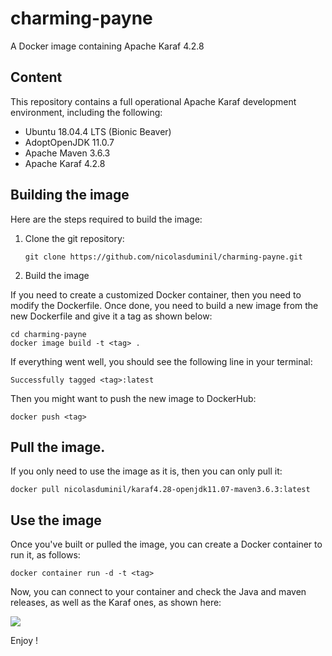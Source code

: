 # charming-payne
A Docker image containing Apache Karaf 4.2.8

## Content
This repository contains a full operational Apache Karaf development environment,
including the following:
* Ubuntu 18.04.4 LTS (Bionic Beaver)
* AdoptOpenJDK 11.0.7
* Apache Maven 3.6.3
* Apache Karaf 4.2.8

## Building the image
Here are the steps required to build the image:
1. Clone the git repository:
    
    ```
    git clone https://github.com/nicolasduminil/charming-payne.git
   ```
2. Build the image

If you need to create a customized Docker container, then you need to modify
the Dockerfile. Once done, you need to build a new image from the new Dockerfile
and give it a tag as shown below:
 
    cd charming-payne
    docker image build -t <tag> .
If everything went well, you should see the following line in your terminal:
    
    Successfully tagged <tag>:latest
Then you might want to push the new image to DockerHub:
    
    docker push <tag>
## Pull the image.
If you only need to use the image as it is, then you can only pull it:
    
    docker pull nicolasduminil/karaf4.28-openjdk11.07-maven3.6.3:latest
       
## Use the image
Once you've built or pulled the image, you can create a Docker container to
run it, as follows:

    docker container run -d -t <tag>
Now, you can connect to your container and check the Java and maven releases, 
as well as the Karaf ones, as shown here:

![](img01.png)    

Enjoy !

